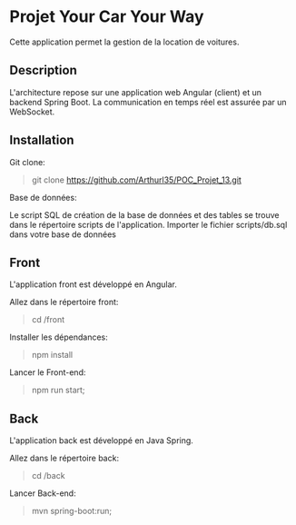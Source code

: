# Projet Your Car Your Way
Cette application permet la gestion de la location de voitures.

## Description
L'architecture repose sur une application web Angular (client) et un backend Spring Boot. La communication en temps réel est assurée par un WebSocket.

## Installation

Git clone:

> git clone https://github.com/Arthurl35/POC_Projet_13.git

Base de données:

Le script SQL de création de la base de données et des tables se trouve dans le répertoire scripts de l'application.
Importer le fichier scripts/db.sql dans votre base de données

## Front

L'application front est développé en Angular.

Allez dans le répertoire front:

> cd /front

Installer les dépendances:

> npm install

Lancer le Front-end:

> npm run start;

## Back

L'application back est développé en Java Spring.

Allez dans le répertoire back:

> cd /back

Lancer Back-end:

> mvn spring-boot:run;
